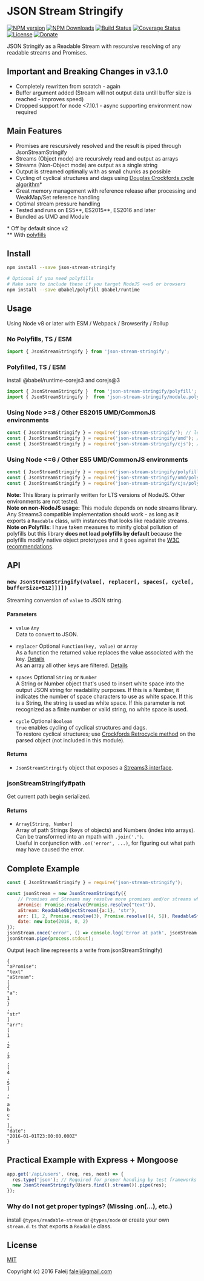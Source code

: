 # JSON Stream Stringify

[![NPM version][npm-image]][npm-url]
[![NPM Downloads][downloads-image]][downloads-url]
[![Build Status][travis-image]][travis-url]
[![Coverage Status][coveralls-image]][coveralls-url]
[![License][license-image]](LICENSE)
[![Donate][donate-image]][donate-url]

JSON Stringify as a Readable Stream with rescursive resolving of any readable streams and Promises.

## Important and Breaking Changes in v3.1.0

- Completely rewritten from scratch - again
- Buffer argument added (Stream will not output data untill buffer size is reached - improves speed)
- Dropped support for node <7.10.1 - async supporting environment now required

## Main Features

- Promises are rescursively resolved and the result is piped through JsonStreamStringify
- Streams (Object mode) are recursively read and output as arrays
- Streams (Non-Object mode) are output as a single string
- Output is streamed optimally with as small chunks as possible
- Cycling of cyclical structures and dags using [Douglas Crockfords cycle algorithm](https://github.com/douglascrockford/JSON-js)*
- Great memory management with reference release after processing and WeakMap/Set reference handling
- Optimal stream pressure handling
- Tested and runs on ES5**, ES2015**, ES2016 and later
- Bundled as UMD and Module

\* Off by default since v2  
\** With [polyfills](#usage)  

## Install

```bash
npm install --save json-stream-stringify

# Optional if you need polyfills
# Make sure to include these if you target NodeJS <=v6 or browsers
npm install --save @babel/polyfill @babel/runtime
```

## Usage

Using Node v8 or later with ESM / Webpack / Browserify / Rollup

### No Polyfills, TS / ESM

```javascript
import { JsonStreamStringify } from 'json-stream-stringify';
```

### Polyfilled, TS / ESM

install @babel/runtime-corejs3 and corejs@3

```javascript
import { JsonStreamStringify }  from 'json-stream-stringify/polyfill';
import { JsonStreamStringify }  from 'json-stream-stringify/module.polyfill'; // force ESM
```

### Using Node >=8 / Other ES2015 UMD/CommonJS environments

```javascript
const { JsonStreamStringify } = require('json-stream-stringify'); // let module resolution decide UMD or CJS
const { JsonStreamStringify } = require('json-stream-stringify/umd'); // force UMD
const { JsonStreamStringify } = require('json-stream-stringify/cjs'); // force CJS
```

### Using Node <=6 / Other ES5 UMD/CommonJS environments

```javascript
const { JsonStreamStringify } = require('json-stream-stringify/polyfill');
const { JsonStreamStringify } = require('json-stream-stringify/umd/polyfill');
const { JsonStreamStringify } = require('json-stream-stringify/cjs/polyfill');
```

**Note:** This library is primarily written for LTS versions of NodeJS. Other environments are not tested.  
**Note on non-NodeJS usage:** This module depends on node streams library. Any Streams3 compatible implementation should work - as long as it exports a `Readable` class, with instances that looks like readable streams.  
**Note on Polyfills:** I have taken measures to minify global pollution of polyfills but this library **does not load polyfills by default** because the polyfills modify native object prototypes and it goes against the [W3C recommendations](https://www.w3.org/2001/tag/doc/polyfills/#advice-for-library-and-framework-authors).

## API

### `new JsonStreamStringify(value[, replacer[, spaces[, cycle[, bufferSize=512]]]])`  

Streaming conversion of ``value`` to JSON string.

#### Parameters

- ``value`` ``Any``  
  Data to convert to JSON.

- ``replacer`` Optional ``Function(key, value)`` or ``Array``  
  As a function the returned value replaces the value associated with the key. [Details](https://developer.mozilla.org/en/docs/Web/JavaScript/Reference/Global_Objects/JSON/stringify#The_replacer_parameter)  
 As an array all other keys are filtered. [Details](https://developer.mozilla.org/en/docs/Web/JavaScript/Reference/Global_Objects/JSON/stringify#Example_with_an_array)

- ``spaces`` Optional ``String`` or ``Number``  
  A String or Number object that's used to insert white space into the output JSON string for readability purposes. If this is a Number, it indicates the number of space characters to use as white space. If this is a String, the string is used as white space. If this parameter is not recognized as a finite number or valid string, no white space is used.

- ``cycle`` Optional ``Boolean``  
  ``true`` enables cycling of cyclical structures and dags.  
  To restore cyclical structures; use [Crockfords Retrocycle method](https://github.com/douglascrockford/JSON-js) on the parsed object (not included in this module).

#### Returns

- ``JsonStreamStringify`` object that exposes a [Streams3 interface](https://nodejs.org/api/stream.html#stream_class_stream_readable).

### jsonStreamStringify#path

Get current path begin serialized.

#### Returns

- ``Array[String, Number]``  
  Array of path Strings (keys of objects) and Numbers (index into arrays).  
  Can be transformed into an mpath with ``.join('.')``.  
  Useful in conjunction with ``.on('error', ...)``, for figuring out what path may have caused the error.

## Complete Example

```javascript
const { JsonStreamStringify } = require('json-stream-stringify');

const jsonStream = new JsonStreamStringify({
    // Promises and Streams may resolve more promises and/or streams which will be consumed and processed into json output
    aPromise: Promise.resolve(Promise.resolve("text")),
    aStream: ReadableObjectStream({a:1}, 'str'),
    arr: [1, 2, Promise.resolve(3), Promise.resolve([4, 5]), ReadableStream('a', 'b', 'c')],
    date: new Date(2016, 0, 2)
});
jsonStream.once('error', () => console.log('Error at path', jsonStream.stack.join('.')));
jsonStream.pipe(process.stdout);
```

Output (each line represents a write from jsonStreamStringify)

```text
{
"aPromise":
"text"
"aStream":
[
{
"a":
1
}
,
"str"
]
"arr":
[
1
,
2
,
3
,
[
4
,
5
]
,
"
a
b
c
"
],
"date":
"2016-01-01T23:00:00.000Z"
}
```

## Practical Example with Express + Mongoose

```javascript
app.get('/api/users', (req, res, next) => {
  res.type('json'); // Required for proper handling by test frameworks and some clients
  new JsonStreamStringify(Users.find().stream()).pipe(res);
});
```

### Why do I not get proper typings? (Missing .on(...), etc.)

install ``@types/readable-stream`` or ``@types/node`` or create your own ``stream.d.ts`` that exports a ``Readable`` class.

## License

[MIT](LICENSE)

Copyright (c) 2016 Faleij [faleij@gmail.com](mailto:faleij@gmail.com)

[npm-image]: http://img.shields.io/npm/v/json-stream-stringify.svg
[npm-url]: https://npmjs.org/package/json-stream-stringify
[downloads-image]: https://img.shields.io/npm/dm/json-stream-stringify.svg
[downloads-url]: https://npmjs.org/package/json-stream-stringify
[travis-image]: https://travis-ci.org/Faleij/json-stream-stringify.svg?branch=master
[travis-url]: https://travis-ci.org/Faleij/json-stream-stringify
[coveralls-image]: https://coveralls.io/repos/Faleij/json-stream-stringify/badge.svg?branch=master&service=github
[coveralls-url]: https://coveralls.io/github/Faleij/json-stream-stringify?branch=master
[license-image]: https://img.shields.io/badge/license-MIT-blue.svg
[donate-image]: https://img.shields.io/badge/Donate-PayPal-green.svg
[donate-url]: https://www.paypal.com/cgi-bin/webscr?cmd=_donations&business=faleij%40gmail%2ecom&lc=GB&item_name=faleij&item_number=jsonStreamStringify&currency_code=SEK&bn=PP%2dDonationsBF%3abtn_donate_SM%2egif%3aNonHosted
